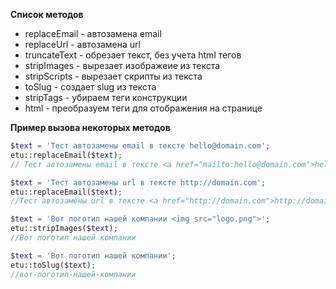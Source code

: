 **Список методов**

* replaceEmail - автозамена email
* replaceUrl - автозамена url
* truncateText - обрезает текст, без учета html тегов
* stripImages - вырезает изображеие из текста 
* stripScripts - вырезает скрипты из текста 
* toSlug - создает slug из текста 
* stripTags - убираем теги конструкции <X></X>
* html - преобразуем теги для отображения на странице

**Пример вызова некоторых методов**
```php
$text = 'Тест автозамены email в тексте hello@domain.com';
etu::replaceEmail($text);
// Тест автозамены email в тексте <a href="mailto:hello@domain.com">hello@domain.com</a>
```
```php
$text = 'Тест автозамены url в тексте http://domain.com';
etu::replaceEmail($text); 
//Тест автозамены url в тексте <a href="http://domain.com">http://domain.com</a>
```
```php
$text = 'Вот логотип нашей компании <img src="logo.png">';
etu::stripImages($text);
//Вот логотип нашей компании
```
```php
$text = 'Вот логотип нашей компании';
etu::toSlug($text);
//вот-логотип-нашей-компании
```
